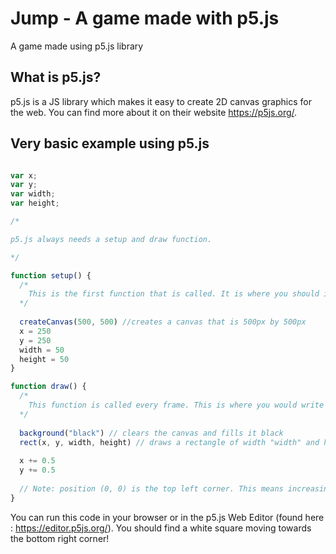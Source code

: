 # Jump - A game made with p5.js
A game made using p5.js library

## What is p5.js? ##

p5.js is a JS library which makes it easy to create 2D canvas graphics for the web. You can find more about it on their website https://p5js.org/.

## Very basic example using p5.js ##

```js

var x;
var y;
var width;
var height;

/* 

p5.js always needs a setup and draw function.

*/

function setup() {
  /*
    This is the first function that is called. It is where you should initialise the things that you need
  */
  
  createCanvas(500, 500) //creates a canvas that is 500px by 500px
  x = 250
  y = 250
  width = 50
  height = 50
}

function draw() {
  /*
    This function is called every frame. This is where you would write your code to draw to the canvas
  */
  
  background("black") // clears the canvas and fills it black
  rect(x, y, width, height) // draws a rectangle of width "width" and height "height" at position (x, y)
  
  x += 0.5
  y += 0.5
  
  // Note: position (0, 0) is the top left corner. This means increasing the the variable "y" moves the rectangle downwards (unlike normal coordinate systems) 
}

```

You can run this code in your browser or in the p5.js Web Editor (found here : https://editor.p5js.org/). You should find a white square moving towards the bottom right corner!
